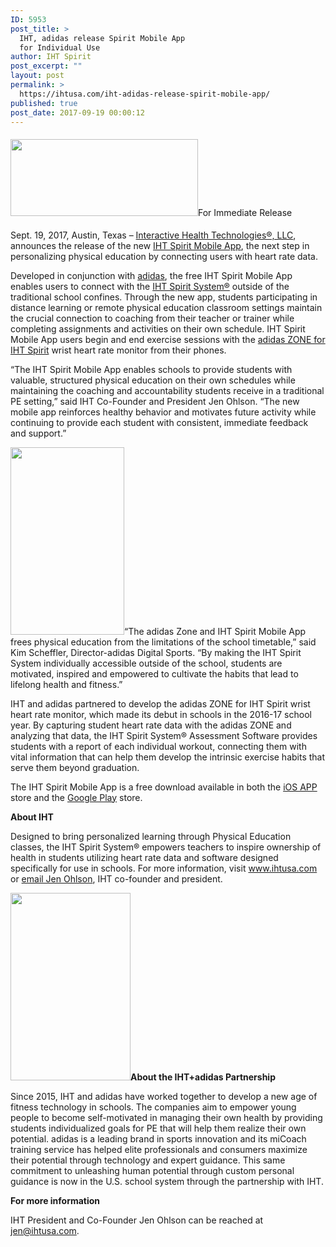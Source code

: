 ```yaml
---
ID: 5953
post_title: >
  IHT, adidas release Spirit Mobile App
  for Individual Use
author: IHT Spirit
post_excerpt: ""
layout: post
permalink: >
  https://ihtusa.com/iht-adidas-release-spirit-mobile-app/
published: true
post_date: 2017-09-19 00:00:12
---
```

<h4><span style="font-weight: 400;"><a href="https://ihtusa.com/wp-content/uploads/2017/09/BOS-IHT_lockup_h_4Cp.png"><img class="aligncenter wp-image-5955 size-medium" src="https://ihtusa.com/wp-content/uploads/2017/09/BOS-IHT_lockup_h_4Cp-300x123.png" alt="" width="300" height="123" /></a>For Immediate Release</span></h4>
<span style="font-weight: 400;">Sept. 19, 2017, Austin, Texas – <a href="http://ihtusa.com" target="_blank" rel="noopener">Interactive Health Technologies®, LLC</a>, announces the release of the new <a href="http://ihtusa.com/iht-spirit-mobile-app" target="_blank" rel="noopener">IHT Spirit Mobile App</a>, the next step in personalizing physical education by connecting users with heart rate data.</span>

<span style="font-weight: 400;">Developed in conjunction with <a href="http://adidas.com" target="_blank" rel="noopener">adidas</a>, the free IHT Spirit Mobile App enables users to connect with the <a href="http://ihtusa.com/spirit-system" target="_blank" rel="noopener">IHT Spirit System®</a> outside of the traditional school confines. Through the new app, students participating in distance learning or remote physical education classroom settings maintain the crucial connection to coaching from their teacher or trainer while completing assignments and activities on their own schedule. IHT Spirit Mobile App users begin and end exercise sessions with the <a href="http://ihtusa.com/zone" target="_blank" rel="noopener">adidas ZONE for IHT Spirit</a> wrist heart rate monitor from their phones.</span><!--more-->

<span style="font-weight: 400;">“The IHT Spirit Mobile App enables schools to provide students with valuable, structured physical education on their own schedules while maintaining the coaching and accountability students receive in a traditional PE setting,” said IHT Co-Founder and President Jen Ohlson. “The new mobile app reinforces healthy behavior and motivates future activity while continuing to provide each student with consistent, immediate feedback and support.”</span>

<span style="font-weight: 400;"><a href="https://ihtusa.com/wp-content/uploads/2017/08/App-powerthru.png"><img class="size-medium wp-image-5809 alignright" src="https://ihtusa.com/wp-content/uploads/2017/08/App-powerthru-182x300.png" alt="" width="182" height="300" /></a>“The adidas Zone and IHT Spirit Mobile App frees physical education from the limitations of the school timetable,” said Kim Scheffler, Director-adidas Digital Sports. “By making the IHT Spirit System individually accessible outside of the school, students are motivated, inspired and empowered to cultivate the habits that lead to lifelong health and fitness.”</span>

<span style="font-weight: 400;">IHT and adidas partnered to develop the adidas ZONE for IHT Spirit wrist heart rate monitor, which made its debut in schools in the 2016-17 school year. By capturing student heart rate data with the adidas ZONE and analyzing that data, the IHT Spirit System® Assessment Software provides students with a report of each individual workout, connecting them with vital information that can help them develop the intrinsic exercise habits that serve them beyond graduation.</span>

<span style="font-weight: 400;">The IHT Spirit Mobile App is a free download available in both the <a href="https://itunes.apple.com/us/app/iht-spirit/id1253349313?mt=8" target="_blank" rel="noopener">iOS APP</a> store and the <a href="https://play.google.com/store/apps/details?id=com.adidas.iht" target="_blank" rel="noopener">Google Play</a> store. </span>

<b>About IHT</b>

<span style="font-weight: 400;">Designed to bring personalized learning through Physical Education classes, the IHT Spirit System® empowers teachers to inspire ownership of health in students utilizing heart rate data and software designed specifically for use in schools. For more information, visit <a href="http://ihtusa.com" target="_blank" rel="noopener">www.ihtusa.com</a> or <a href="mailto:jen@ihtusa.com">email Jen Ohlson</a>, IHT co-founder and president.</span>

<b><a href="https://ihtusa.com/wp-content/uploads/2017/08/App-stayontop.png"><img class="size-medium wp-image-5810 alignright" src="https://ihtusa.com/wp-content/uploads/2017/08/App-stayontop-192x300.png" alt="" width="192" height="300" /></a>About the IHT+adidas Partnership</b>

<span style="font-weight: 400;">Since 2015, IHT and adidas have worked together to develop a new age of fitness technology in schools. The companies aim to empower young people to become self-motivated in managing their own health by providing students individualized goals for PE that will help them realize their own potential. adidas is a leading brand in sports innovation and its miCoach training service has helped elite professionals and consumers maximize their potential through technology and expert guidance. This same commitment to unleashing human potential through custom personal guidance is now in the U.S. school system through the partnership with IHT.</span>

<b>For more information</b>

<span style="font-weight: 400;">IHT President and Co-Founder Jen Ohlson can be reached at </span><a href="mailto:jen@ihtusa.com"><span style="font-weight: 400;">jen@ihtusa.com</span></a><span style="font-weight: 400;">. </span>